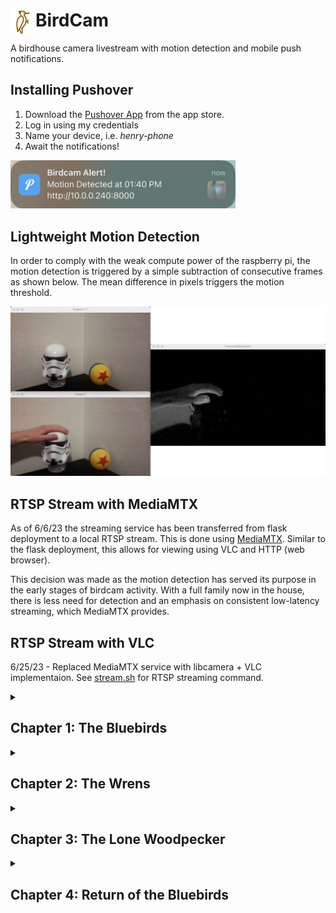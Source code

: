 # BirdCam <img style='float: left;' src='media/setup/bird72.png' width='40'>
A birdhouse camera livestream with motion detection and mobile push notifications.

## Installing Pushover

1. Download the [Pushover App](https://apps.apple.com/us/app/pushover-notifications/id506088175?ls=1) from the app store.
2. Log in using my credentials
3.  Name your device, i.e. *henry-phone*
4. Await the notifications!

<img src='media/setup/push_notif.png' width='360'>

## Lightweight Motion Detection

In order to comply with the weak compute power of the raspberry pi, the motion detection is triggered by a simple subtraction of consecutive frames as shown below. The mean difference in pixels triggers the motion threshold.

<img src='media/setup/light_modec.png'>

## RTSP Stream with MediaMTX
As of 6/6/23 the streaming service has been transferred from flask deployment to a local RTSP stream. This is done using [MediaMTX](https://github.com/bluenviron/mediamtx). Similar to the flask deployment, this allows for viewing using VLC and HTTP (web browser).

This decision was made as the motion detection has served its purpose in the early stages of birdcam activity. With a full family now in the house, there is less need for detection and an emphasis on consistent low-latency streaming, which MediaMTX provides.

## RTSP Stream with VLC

6/25/23 - Replaced MediaMTX service with libcamera + VLC implementaion. See [stream.sh](https://github.com/henrynoyes/birdcam/blob/master/stream.sh) for RTSP streaming command.

<details>

<summary><h2 id="chapter-1">Chapter 1: The Bluebirds</h2></summary>

## Update 5/24/23

The birdcam has its first visitor. Caught perfectly by the motion detection :D

<img src='media/chapter-1/visitor.jpeg' width='480'>

## Update 5/27

Sneak peek of nest construction

<img src='media/chapter-1/construction.gif' width='480'>

## Update 6/6

Eggcellent news, we are housing a [bluebird](https://www.allaboutbirds.org/guide/Eastern_Bluebird/overview) family

<img src='media/chapter-1/eggcellent.jpg' width='480'>

## Update 6/18

The babies have escaped their eggs

<img src='media/chapter-1/hatch.gif' width='480'>

## Update 6/20

More baby action + mini afros

<img src='media/chapter-1/scream.gif' width='480'>

## Update 6/25

They are growing up fast and attempting to open their eyes

<img src='media/chapter-1/squint.gif' width='480'>

## Update 7/1

Full family of feathers

<img src='media/chapter-1/fam.gif' width='480'>

## Update 7/5

4 of the babies have officially left the nest! Only a single runt remains with mama...

<img src='media/chapter-1/runt.jpg' width='480'> 

## Update 7/6

Success!! All the fledglings are flying out in the backyard

<img src='media/chapter-1/empty.jpg' width='480'> 

Until the next family arrives...

</details>

<details>

<summary><h2 id="chapter-2">Chapter 2: The Wrens</h2></summary>

## Update 7/19/23

The bluebird nest was cleared out and a female [carolina wren](https://www.allaboutbirds.org/guide/Carolina_Wren/overview) is our newest inhabitant. The four eggs were laid a few days ago and will take another week or so to hatch.

<img src='media/chapter-2/wren-eggs.gif' width='480'>

## Update 8/10

Some shots of the three baby wrens. Unfortunately one of the eggs did not hatch. The trio is fledging quickly!

<img src='media/chapter-2/wren_feed.gif' width='480'>


</details>

<details>

<summary><h2 id="chapter-3">Chapter 3: The Lone Woodpecker</h2></summary>

## Update 8/23/24

It's been an uneventful summer for the birdcam, to say the least. Early June saw a potential bluebird nesting thwarted by a violent sparrow, and July was entirely devoid of activity. Finally, a couple weeks ago, we secured our first inhabitant of the summer: a [downy woodpecker](https://www.allaboutbirds.org/guide/Downy_Woodpecker/overview). They have adopted the birdcam as a roosting box. They dwell from dawn to dusk and often spend time cleaning their feathers before dozing off.

<img src='media/chapter-3/downy.gif' width='480'>

</details>

<details>

<summary><h2 id="chapter-4">Chapter 4: Return of the Bluebirds </h2></summary>

## Update 4/22/25

It did not take long for avian action to begin in 2025. Just after installing the birdcam for the third season, a pair of bluebirds were spotted scouting the historied property. Much like the [inaugural inhabitants from 2023](#chapter-1), these guys are [eastern bluebirds](https://www.allaboutbirds.org/guide/Eastern_Bluebird/overview). The parents are currently locked in on nest construction, preparing for an eventful start to the summer.

<img src='media/chapter-4/building.gif' width='480'>

</details>
